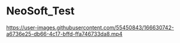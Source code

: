 # NeoSoft_Test


https://user-images.githubusercontent.com/55450843/166630742-a6736e25-db66-4c17-bffd-ffa746733da8.mp4


